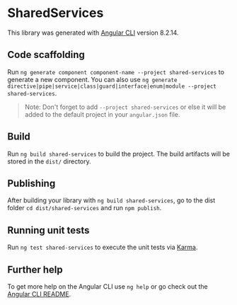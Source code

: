 # SharedServices

This library was generated with [Angular CLI](https://github.com/angular/angular-cli) version 8.2.14.

## Code scaffolding

Run `ng generate component component-name --project shared-services` to generate a new component. You can also use `ng generate directive|pipe|service|class|guard|interface|enum|module --project shared-services`.
> Note: Don't forget to add `--project shared-services` or else it will be added to the default project in your `angular.json` file. 

## Build

Run `ng build shared-services` to build the project. The build artifacts will be stored in the `dist/` directory.

## Publishing

After building your library with `ng build shared-services`, go to the dist folder `cd dist/shared-services` and run `npm publish`.

## Running unit tests

Run `ng test shared-services` to execute the unit tests via [Karma](https://karma-runner.github.io).

## Further help

To get more help on the Angular CLI use `ng help` or go check out the [Angular CLI README](https://github.com/angular/angular-cli/blob/master/README.md).
